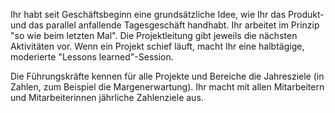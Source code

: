 Ihr habt seit Geschäftsbeginn eine grundsätzliche Idee, wie Ihr das Produkt- und das parallel anfallende Tagesgeschäft handhabt. Ihr arbeitet im Prinzip &quot;so wie beim letzten Mal&quot;. Die Projektleitung gibt jeweils die nächsten Aktivitäten vor.
Wenn ein Projekt schief läuft, macht Ihr eine halbtägige, moderierte &quot;Lessons learned&quot;-Session.

Die Führungskräfte kennen für alle Projekte und Bereiche die Jahresziele (in Zahlen, zum Beispiel die Margenerwartung).
Ihr macht mit allen Mitarbeitern und Mitarbeiterinnen jährliche Zahlenziele aus.
